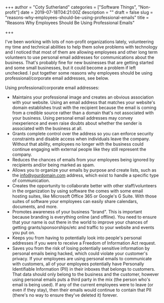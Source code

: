 +++
author = "Coty Sutherland"
categories = ["Software Things", "Non-profit"]
date = 2019-07-18T04:21:00Z
description = ""
draft = false
slug = "reasons-why-employees-should-be-using-professional-emails"
title = "Reasons Why Employees Should Be Using Professional Emails"

+++


I've been working with lots of non-profit organizations lately, volunteering my time and technical abilities to help them solve problems with technology and I noticed that most of them are allowing employees and other long term volunteers to use personal email addresses for communications about the business. That's probably fine for new businesses that are getting started and some small businesses, but it could become a problem if left unchecked. I put together some reasons why employees should be using professional/corporate email addresses, see below.

Using professional/corporate email addresses:

* Maintains your professional image and creates an obvious association with your website. Using an email address that matches your website's domain establishes trust with the recipient because the email is coming from a credible source rather than a domain that's not associated with your business. Using personal email addresses may convey inexperience and even raise doubts about whether the sender is associated with the business at all.
* Grants complete control over the address so you can enforce security constraints and disable access when individuals leave the company. Without that ability, employees no longer with the business could continue engaging with external people like they still represent the company.
* Reduces the chances of emails from your employees being ignored by recipients and/or being marked as spam.
* Allows you to organize your emails by purpose and create lists, such as the info@yourdomain.com address, which exist to handle a specific type of communication.
* Creates the opportunity to collaborate better with other staff/volunteers in the organization by using software the comes with some email hosting suites, like Microsoft Office 365 or Google's G Suite. With those suites of software your employees can easily share calendars, documents, and more.
* Promotes awareness of your business "brand". This is important because branding is everything online (and offline). You need to ensure that your name is out there in the world to improve your chances of getting grants/sponsorships/etc and traffic to your website and events you put on.
* Keeps you from having to potentially look into people's personal addresses if you were to receive a Freedom of Information Act request.
* Saves you from the risk of losing potentially sensitive information by personal emails being hacked, which could violate your customer's privacy. If your employees are using personal emails to communicate with customers, all of your employees potentially have Personally Identifiable Information (PII) in their inboxes that belongs to customers. That data should only belong to the business and the customer, however using personal emails puts a third party in the mix (the person who's email is being used). If any of the current employees were to leave (or even if they stay), then their emails would continue to contain that PII (there's no way to ensure they've deleted it) forever.

